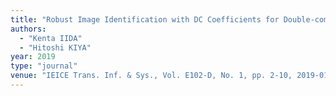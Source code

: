 ```yaml
---
title: "Robust Image Identification with DC Coefficients for Double-compressed JPEG Images"
authors:
  - "Kenta IIDA"
  - "Hitoshi KIYA"
year: 2019
type: "journal"
venue: "IEICE Trans. Inf. & Sys., Vol. E102-D, No. 1, pp. 2-10, 2019-01-01."
---
```


